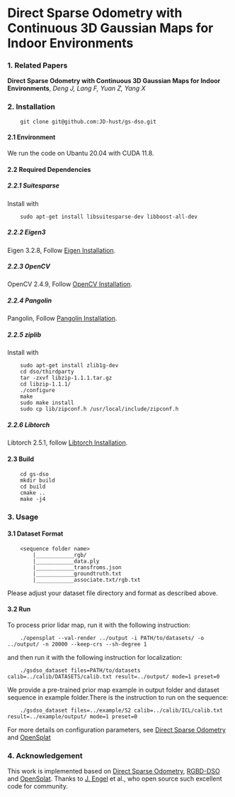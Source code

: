 # Direct Sparse Odometry with Continuous 3D Gaussian Maps for Indoor Environments

### 1. Related Papers
**Direct Sparse Odometry with Continuous 3D Gaussian Maps for Indoor Environments**, *Deng J, Lang F, Yuan Z, Yang X*

### 2. Installation

		git clone git@github.com:JD-hust/gs-dso.git

#### 2.1 Environment
We run the code on Ubantu 20.04 with CUDA 11.8.

#### 2.2 Required Dependencies

##### 2.2.1 Suitesparse 
Install with

		sudo apt-get install libsuitesparse-dev libboost-all-dev

##### 2.2.2 Eigen3
Eigen 3.2.8, Follow [Eigen Installation](http://eigen.tuxfamily.org/index.php?title=Main_Page).

##### 2.2.3 OpenCV
OpenCV 2.4.9, Follow [OpenCV Installation](https://opencv.org/releases/page/7/).

##### 2.2.4 Pangolin
Pangolin, Follow [Pangolin Installation](https://github.com/stevenlovegrove/Pangolin).

##### 2.2.5 ziplib
Install with

		sudo apt-get install zlib1g-dev
		cd dso/thirdparty
		tar -zxvf libzip-1.1.1.tar.gz
		cd libzip-1.1.1/
		./configure
		make
		sudo make install
		sudo cp lib/zipconf.h /usr/local/include/zipconf.h
	
##### 2.2.6 Libtorch
Libtorch 2.5.1, follow [Libtorch Installation](https://pytorch.org/cppdocs/installing.html).

#### 2.3 Build

		cd gs-dso
		mkdir build
		cd build
		cmake ..
		make -j4
		
### 3. Usage

#### 3.1 Dataset Format

		<sequence folder name>
			|____________rgb/
			|____________data.ply
			|____________transfroms.json
			|____________groundtruth.txt
			|____________associate.txt/rgb.txt
			
Please adjust your dataset file directory and format as described above.

#### 3.2 Run
To process prior lidar map, run it with the following instruction:

		./opensplat --val-render ../output -i PATH/to/datasets/ -o ../output/ -n 20000 --keep-crs --sh-degree 1

and then run it with the following instruction for localization:

		./gsdso_dataset files=PATH/to/datasets calib=../calib/DATASETS/calib.txt result=../output/ mode=1 preset=0

We provide a pre-trained prior map example in output folder and dataset sequence in example folder.There is the instruction to run on the sequence:

		./gsdso_dataset files=../example/S2 calib=../calib/ICL/calib.txt result=../example/output/ mode=1 preset=0


For more details on configuration parameters, see [Direct Sparse Odometry](https://github.com/JakobEngel/dso) and [OpenSplat](https://github.com/pierotofy/OpenSplat)

### 4. Acknowledgement
This work is implemented based on [Direct Sparse Odometry](https://github.com/JakobEngel/dso), [RGBD-DSO](https://github.com/HustCK/RGBD-DSO) and [OpenSplat](https://github.com/pierotofy/OpenSplat). Thanks to [J. Engel](https://scholar.google.com/citations?user=ndOMZXMAAAAJ&hl=zh-CN) et al., who open source such excellent code for community.
